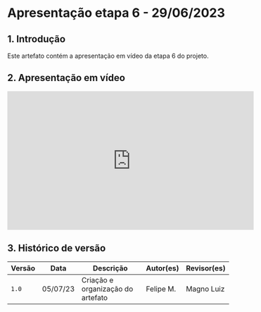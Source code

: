 # Apresentação etapa 6 - 29/06/2023

## 1. Introdução

Este artefato contém a apresentação em vídeo da etapa 6 do projeto.

## 2. Apresentação em vídeo

<center>

<iframe width="560" height="315" src="https://www.youtube.com/embed/H7Y7YbSlUAA" title="YouTube video player" frameborder="0" allow="accelerometer; autoplay; clipboard-write; encrypted-media; gyroscope; picture-in-picture; web-share" allowfullscreen></iframe>

</center>


## 3. Histórico de versão

| Versão | Data | Descrição | Autor(es) | Revisor(es) |
|--|--|--|--|--|
| `1.0` | 05/07/23 | Criação e organização do artefato | Felipe M. | Magno Luiz |